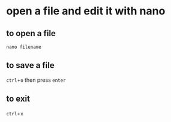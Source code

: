 # open a file and edit it with nano

## to open a file
```
nano filename
```

## to save a file
`ctrl`+`o` then press `enter`

## to exit
`ctrl`+`x`
